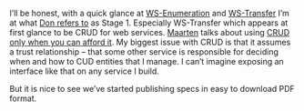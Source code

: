 I’ll be honest, with a quick glance at
[WS-Enumeration](http://msdn.microsoft.com/library/en-us/dnglobspec/html/ws-enumeration.pdf)
and
[WS-Transfer](http://msdn.microsoft.com/library/en-us/dnglobspec/html/ws-transfer.pdf)
I’m at what [Don refers
to](http://www.gotdotnet.com/team/dbox/default.aspx?key=2004-09-17T07:22:15Z)
as Stage 1. Especially WS-Transfer which appears at first glance to be
CRUD for web services.
[Maarten](http://blogs.msdn.com/maarten_mullender) talks about using
[CRUD only when you can afford
it](http://blogs.msdn.com/maarten_mullender/archive/2004/07/23/193524.aspx).
My biggest issue with CRUD is that it assumes a trust relationship –
that some other service is responsible for deciding when and how to CUD
entities that I manage. I can’t imagine exposing an interface like that
on any service I build.

But it is nice to see we’ve started publishing specs in easy to download
PDF format.
